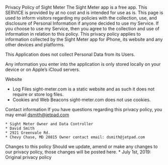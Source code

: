 Privacy Policy of Sight Meter
The Sight Meter app is a free app. This SERVICE is provided by at no cost and is intended for use as is.
This page is used to inform visitors regarding my policies with the collection, use, and disclosure of Personal Information if anyone decided to use my Service.
If you choose to use my Service, then you agree to the collection and use of information in relation to this policy. This privacy policy applies to information collected by the Sight Meter app for iPhone, its website and any other devices and platforms. 

This Application does not collect Personal Data from its Users.

Any information you enter into the application is only stored locally on your device or on Apple’s iCloud servers. 

Website
* Log Files
sight-meter.com is a static website and as such it does not require or store log files.
* Cookies and Web Beacons
sight-meter.com does not use cookies.

Contact information
If you have questions regarding this privacy policy, you may email dsmith@jetpad.com 

    * Sight Meter Owner and Data Controller
    * David Smith
    * 2921 Greenvale Rd. 
    * Chevy Chase, MD 20815 Owner contact email: dsmith@jetpad.com

Changes to this policy
Should we update, amend or make any changes to our privacy policy, those changes will be posted here.
    * July 1st, 2019: Original privacy policy


